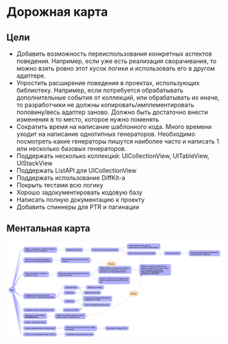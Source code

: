 # Дорожная карта

## Цели

- Добавить возможность переиспользования конкретныx аспектов поведения. Например, если уже есть реализация сворачивания, то можно взять ровно этот кусок логики и использовать его в другом адаптере. 
- Упростить расширение поведения в проектах, использующих библиотеку. Например, если потребуется обрабатывать дополнительные события от коллекций, или обрабатывать их иначе, то разработчики не должны копировать/имплементировать половину/весь адаптер заново. Должно быть достаточно внести изменения в то место, которое нужно поменять
- Сократить время на написание шаблонного кода. Много времени уходит на написание однотипных генераторов. Необходимо посмотреть какие генераторы пишутся наиболее часто и написать 1 или несколько базовых генераторов.
- Поддержать несколько коллекций: UICollectionView, UITableView, UIStackView
- Поддержать ListAPI для UICollectionView
- Поддержать использование DiffKit-а
- Покрыть тестами всю логику
- Хорошо задокументировать кодовую базу
- Написать полную документацию к проекту
- Добавить спиннеры для PTR и пагинации

## Ментальная карта

![](ROADMAP.png)
